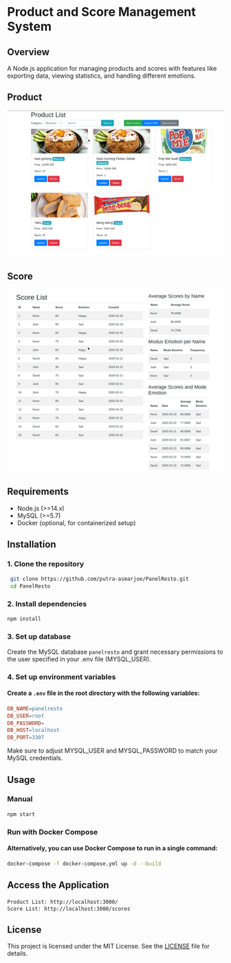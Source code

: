 # Product and Score Management System

## Overview

A Node.js application for managing products and scores with features like exporting data, viewing statistics, and handling different emotions.


## Product
![Schema](ss/product.png)

## Score
![Schema](ss/score.png)


## Requirements
- Node.js (>=14.x)
- MySQL (>=5.7)
- Docker (optional, for containerized setup)

## Installation

### 1. Clone the repository

```bash
 git clone https://github.com/putra-asmarjoe/PanelResto.git
 cd PanelResto
```

### 2. Install dependencies

```bash
npm install
```

### 3. Set up database
Create the MySQL database `panelresto` and grant necessary permissions to the user specified in your .env file (MYSQL_USER).


### 4. Set up environment variables
#### Create a `.env` file in the root directory with the following variables:

```makefile
DB_NAME=panelresto
DB_USER=root
DB_PASSWORD=
DB_HOST=localhost
DB_PORT=3307
```
Make sure to adjust MYSQL_USER and MYSQL_PASSWORD to match your MySQL credentials.

## Usage

### Manual

```bash
npm start
```

### Run with Docker Compose
 #### Alternatively, you can use Docker Compose to run in a single command:
 ```bash
 docker-compose -f docker-compose.yml up -d --build
 ```


## Access the Application
```
Product List: http://localhost:3000/
Score List: http://localhost:3000/scores
```


## License

This project is licensed under the MIT License. See the [LICENSE](LICENSE) file for details.
